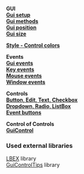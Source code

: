 __GUI__  
__[Gui setup](/Lib/Gui/Test/gui-setup/readme.md)__  
__[Gui methods](/Lib/Gui/Test/gui-methods/readme.md)__  
__[Gui position](/Lib/Gui/Test/gui-position/readme.md)__  
__[Gui size](/Lib/Gui/Test/gui-size/readme.md)__  

__[Style - Control colors](Lib/Style/readme.md)__  __Events__  
__[Gui events](Lib/Events/GuiEvents/readme.md)__  
__[Key events](Lib/Events/KeyEvents/readme.md)__  
__[Mouse events](Lib/Events/MouseEvents/readme.md)__  
__[Window events](Lib/Events/WindowEvents/readme.md)__  
__Controls__  
__[Button, Edit, Text, Checkbox](Lib/Controls/Control/Test/controls-main#basic-controls)__  
__[Dropdown, Radio, ListBox](Lib/Controls/Control/Test/controls-main#items-controls)__  __[Event buttons](Lib/Controls/Control/Control/Test/Test/controls-event)__  
__Control of Controls__  __[GuiControl](Lib/controls/controls-guicontrol)__  


### Used external libraries  
[LBEX](https://github.com/AHK-just-me/LBEX) library  
[GuiControlTips](https://autohotkey.com/boards/viewtopic.php?t=2598) library  
  